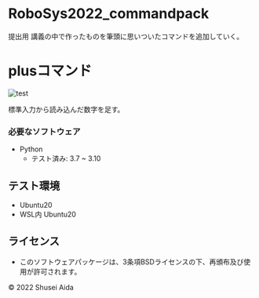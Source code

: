 # RoboSys2022_commandpack
提出用
講義の中で作ったものを筆頭に思いついたコマンドを追加していく。

# plusコマンド
![test](https://github.com/Cola0912/Robosys/actions/workflows/test.yml/badge.svg)

標準入力から読み込んだ数字を足す。

### 必要なソフトウェア
* Python
  * テスト済み: 3.7 ~ 3.10

## テスト環境
* Ubuntu20
* WSL内 Ubuntu20

## ライセンス
* このソフトウェアパッケージは、3条項BSDライセンスの下、再頒布及び使用が許可されます。

©︎ 2022 Shusei Aida
